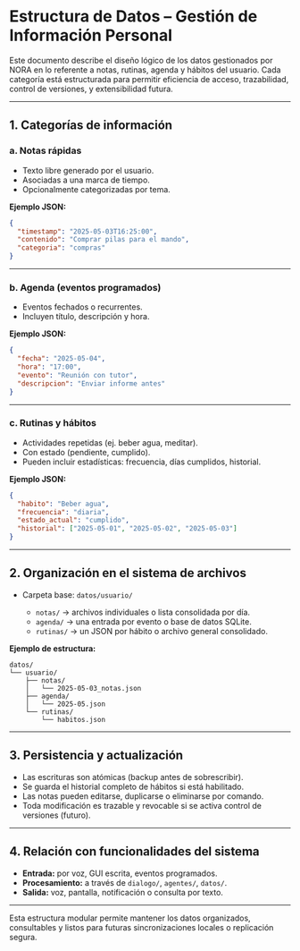 # Estructura de Datos – Gestión de Información Personal

Este documento describe el diseño lógico de los datos gestionados por NORA en lo referente a notas, rutinas, agenda y hábitos del usuario. Cada categoría está estructurada para permitir eficiencia de acceso, trazabilidad, control de versiones, y extensibilidad futura.

---

## 1. Categorías de información

### a. Notas rápidas

* Texto libre generado por el usuario.
* Asociadas a una marca de tiempo.
* Opcionalmente categorizadas por tema.

**Ejemplo JSON:**

```json
{
  "timestamp": "2025-05-03T16:25:00",
  "contenido": "Comprar pilas para el mando",
  "categoria": "compras"
}
```

---

### b. Agenda (eventos programados)

* Eventos fechados o recurrentes.
* Incluyen título, descripción y hora.

**Ejemplo JSON:**

```json
{
  "fecha": "2025-05-04",
  "hora": "17:00",
  "evento": "Reunión con tutor",
  "descripcion": "Enviar informe antes"
}
```

---

### c. Rutinas y hábitos

* Actividades repetidas (ej. beber agua, meditar).
* Con estado (pendiente, cumplido).
* Pueden incluir estadísticas: frecuencia, días cumplidos, historial.

**Ejemplo JSON:**

```json
{
  "habito": "Beber agua",
  "frecuencia": "diaria",
  "estado_actual": "cumplido",
  "historial": ["2025-05-01", "2025-05-02", "2025-05-03"]
}
```

---

## 2. Organización en el sistema de archivos

* Carpeta base: `datos/usuario/`

  * `notas/` → archivos individuales o lista consolidada por día.
  * `agenda/` → una entrada por evento o base de datos SQLite.
  * `rutinas/` → un JSON por hábito o archivo general consolidado.

**Ejemplo de estructura:**

```
datos/
└── usuario/
    ├── notas/
    │   └── 2025-05-03_notas.json
    ├── agenda/
    │   └── 2025-05.json
    └── rutinas/
        └── habitos.json
```

---

## 3. Persistencia y actualización

* Las escrituras son atómicas (backup antes de sobrescribir).
* Se guarda el historial completo de hábitos si está habilitado.
* Las notas pueden editarse, duplicarse o eliminarse por comando.
* Toda modificación es trazable y revocable si se activa control de versiones (futuro).

---

## 4. Relación con funcionalidades del sistema

* **Entrada:** por voz, GUI escrita, eventos programados.
* **Procesamiento:** a través de `dialogo/`, `agentes/`, `datos/`.
* **Salida:** voz, pantalla, notificación o consulta por texto.

---

Esta estructura modular permite mantener los datos organizados, consultables y listos para futuras sincronizaciones locales o replicación segura.
